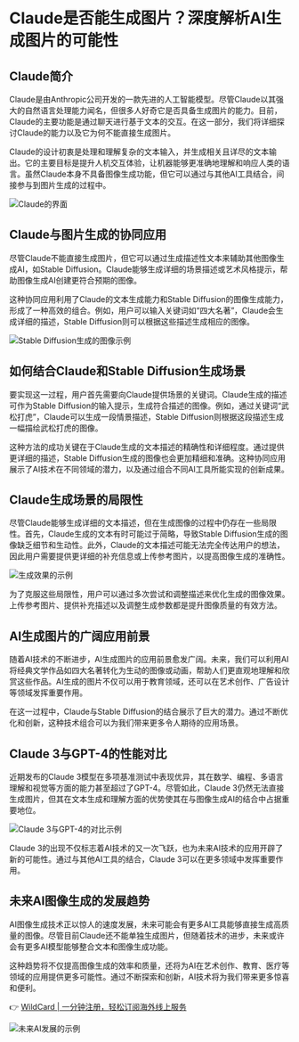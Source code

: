 # Claude是否能生成图片？深度解析AI生成图片的可能性

## Claude简介

Claude是由Anthropic公司开发的一款先进的人工智能模型。尽管Claude以其强大的自然语言处理能力闻名，但很多人好奇它是否具备生成图片的能力。目前，Claude的主要功能是通过聊天进行基于文本的交互。在这一部分，我们将详细探讨Claude的能力以及它为何不能直接生成图片。

Claude的设计初衷是处理和理解复杂的文本输入，并生成相关且详尽的文本输出。它的主要目标是提升人机交互体验，让机器能够更准确地理解和响应人类的语言。虽然Claude本身不具备图像生成功能，但它可以通过与其他AI工具结合，间接参与到图片生成的过程中。

![Claude的界面](https://bbtdd.com/img/61640053764.webp)

## Claude与图片生成的协同应用

尽管Claude不能直接生成图片，但它可以通过生成描述性文本来辅助其他图像生成AI，如Stable Diffusion。Claude能够生成详细的场景描述或艺术风格提示，帮助图像生成AI创建更符合预期的图像。

这种协同应用利用了Claude的文本生成能力和Stable Diffusion的图像生成能力，形成了一种高效的组合。例如，用户可以输入关键词如“四大名著”，Claude会生成详细的描述，Stable Diffusion则可以根据这些描述生成相应的图像。

![Stable Diffusion生成的图像示例](https://bbtdd.com/img/5381479427269052.webp)

## 如何结合Claude和Stable Diffusion生成场景

要实现这一过程，用户首先需要向Claude提供场景的关键词。Claude生成的描述可作为Stable Diffusion的输入提示，生成符合描述的图像。例如，通过关键词“武松打虎”，Claude可以生成一段情景描述，Stable Diffusion则根据这段描述生成一幅描绘武松打虎的图像。

这种方法的成功关键在于Claude生成的文本描述的精确性和详细程度。通过提供更详细的描述，Stable Diffusion生成的图像也会更加精细和准确。这种协同应用展示了AI技术在不同领域的潜力，以及通过组合不同AI工具所能实现的创新成果。

## Claude生成场景的局限性

尽管Claude能够生成详细的文本描述，但在生成图像的过程中仍存在一些局限性。首先，Claude生成的文本有时可能过于简略，导致Stable Diffusion生成的图像缺乏细节和生动性。此外，Claude的文本描述可能无法完全传达用户的想法，因此用户需要提供更详细的补充信息或上传参考图片，以提高图像生成的准确性。

![生成效果的示例](https://bbtdd.com/img/17662420.webp)

为了克服这些局限性，用户可以通过多次尝试和调整描述来优化生成的图像效果。上传参考图片、提供补充描述以及调整生成参数都是提升图像质量的有效方法。

## AI生成图片的广阔应用前景

随着AI技术的不断进步，AI生成图片的应用前景愈发广阔。未来，我们可以利用AI将经典文学作品如四大名著转化为生动的图像或动画，帮助人们更直观地理解和欣赏这些作品。AI生成的图片不仅可以用于教育领域，还可以在艺术创作、广告设计等领域发挥重要作用。

在这一过程中，Claude与Stable Diffusion的结合展示了巨大的潜力。通过不断优化和创新，这种技术组合可以为我们带来更多令人期待的应用场景。

## Claude 3与GPT-4的性能对比

近期发布的Claude 3模型在多项基准测试中表现优异，其在数学、编程、多语言理解和视觉等方面的能力甚至超过了GPT-4。尽管如此，Claude 3仍然无法直接生成图片，但其在文本生成和理解方面的优势使其在与图像生成AI的结合中占据重要地位。

![Claude 3与GPT-4的对比示例](https://bbtdd.com/img/15091935328.webp)

Claude 3的出现不仅标志着AI技术的又一次飞跃，也为未来AI技术的应用开辟了新的可能性。通过与其他AI工具的结合，Claude 3可以在更多领域中发挥重要作用。

## 未来AI图像生成的发展趋势

AI图像生成技术正以惊人的速度发展，未来可能会有更多AI工具能够直接生成高质量的图像。尽管目前Claude还不能单独生成图片，但随着技术的进步，未来或许会有更多AI模型能够整合文本和图像生成功能。

这种趋势将不仅提高图像生成的效率和质量，还将为AI在艺术创作、教育、医疗等领域的应用提供更多可能性。通过不断探索和创新，AI技术将为我们带来更多惊喜和便利。

👉 [WildCard | 一分钟注册，轻松订阅海外线上服务](https://bbtdd.com/WildCard)

![未来AI发展的示例](https://bbtdd.com/img/0251849432.webp)
